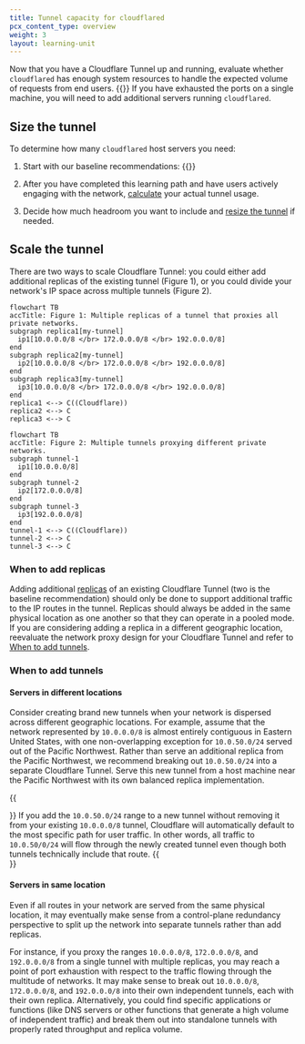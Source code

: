 ```yaml
---
title: Tunnel capacity for cloudflared
pcx_content_type: overview
weight: 3
layout: learning-unit
---
```


Now that you have a Cloudflare Tunnel up and running, evaluate whether `cloudflared` has enough system resources to handle the expected volume of requests from end users. {{<render file="tunnel/_tunnel-capacity-intro.md" productFolder="cloudflare-one">}}
If you have exhausted the ports on a single machine, you will need to add additional servers running `cloudflared`.

## Size the tunnel

To determine how many `cloudflared` host servers you need:

1. Start with our baseline recommendations:
    {{<render file="tunnel/_tunnel-capacity-baseline.md" productFolder="cloudflare-one">}}
2. After you have completed this learning path and have users actively engaging with the network, [calculate](/cloudflare-one/connections/connect-networks/deploy-tunnels/system-requirements/#calculate-your-tunnel-capacity) your actual tunnel usage.

3. Decide how much headroom you want to include and [resize the tunnel](#scale-the-tunnel) if needed.

## Scale the tunnel

There are two ways to scale Cloudflare Tunnel: you could either add additional replicas of the existing tunnel (Figure 1), or you could divide your network's IP space across multiple tunnels (Figure 2).

```mermaid
flowchart TB
accTitle: Figure 1: Multiple replicas of a tunnel that proxies all private networks.
subgraph replica1[my-tunnel]
  ip1[10.0.0.0/8 </br> 172.0.0.0/8 </br> 192.0.0.0/8]
end
subgraph replica2[my-tunnel]
  ip2[10.0.0.0/8 </br> 172.0.0.0/8 </br> 192.0.0.0/8]
end
subgraph replica3[my-tunnel]
  ip3[10.0.0.0/8 </br> 172.0.0.0/8 </br> 192.0.0.0/8]
end
replica1 <--> C((Cloudflare))
replica2 <--> C
replica3 <--> C
```

```mermaid
flowchart TB
accTitle: Figure 2: Multiple tunnels proxying different private networks.
subgraph tunnel-1
  ip1[10.0.0.0/8]
end
subgraph tunnel-2
  ip2[172.0.0.0/8]
end
subgraph tunnel-3
  ip3[192.0.0.0/8]
end
tunnel-1 <--> C((Cloudflare))
tunnel-2 <--> C
tunnel-3 <--> C
```

### When to add replicas

Adding additional [replicas](/cloudflare-one/connections/connect-networks/deploy-tunnels/deploy-cloudflared-replicas/#cloudflared-replicas) of an existing Cloudflare Tunnel (two is the baseline recommendation) should only be done to support additional traffic to the IP routes in the tunnel. Replicas should always be added in the same physical location as one another so that they can operate in a pooled mode. If you are considering adding a replica in a different geographic location, reevaluate the network proxy design for your Cloudflare Tunnel and refer to [When to add tunnels](#when-to-add-tunnels).

### When to add tunnels

#### Servers in different locations

Consider creating brand new tunnels when your network is dispersed across different geographic locations. For example, assume that the network represented by `10.0.0.0/8` is almost entirely contiguous in Eastern United States, with one non-overlapping exception for `10.0.50.0/24` served out of the Pacific Northwest. Rather than serve an additional replica from the Pacific Northwest, we recommend breaking out `10.0.50.0/24` into a separate Cloudflare Tunnel. Serve this new tunnel from a host machine near the Pacific Northwest with its own balanced replica implementation.

{{<Aside type="note">}}
If you add the `10.0.50.0/24` range to a new tunnel without removing it from your existing `10.0.0.0/8` tunnel, Cloudflare will automatically default to the most specific path for user traffic. In other words, all traffic to `10.0.50/0/24` will flow through the newly created tunnel even though both tunnels technically include that route.
{{</Aside>}}

#### Servers in same location

Even if all routes in your network are served from the same physical location, it may eventually make sense from a control-plane redundancy perspective to split up the network into separate tunnels rather than add replicas.

For instance, if you proxy the ranges `10.0.0.0/8`, `172.0.0.0/8`, and `192.0.0.0/8` from a single tunnel with multiple replicas, you may reach a point of port exhaustion with respect to the traffic flowing through the multitude of networks. It may make sense to break out `10.0.0.0/8`, `172.0.0.0/8`, and `192.0.0.0/8` into their own independent tunnels, each with their own replica. Alternatively, you could find specific applications or functions (like DNS servers or other functions that generate a high volume of independent traffic) and break them out into standalone tunnels with properly rated throughput and replica volume.
